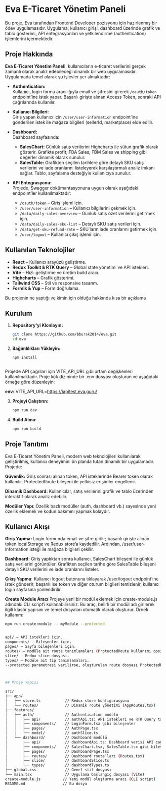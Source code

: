 
# Eva E-Ticaret Yönetim Paneli

Bu proje, Eva tarafından Frontend Developer pozisyonu için hazırlanmış bir ödev uygulamasıdır. Uygulama; kullanıcı girişi, dashboard üzerinde grafik ve tablo gösterimi, API entegrasyonları ve yetkilendirme (authentication) işlemlerini içermektedir.

## Proje Hakkında

**Eva E-Ticaret Yönetim Paneli**, kullanıcıların e-ticaret verilerini gerçek zamanlı olarak analiz edebileceği dinamik bir web uygulamasıdır. Uygulamada temel olarak şu işlevler yer almaktadır:

- **Authentication:**  
  Kullanıcı, login formu aracılığıyla email ve şifresini girerek `/oauth/token` endpoint’ine istek yapar. Başarılı girişte alınan Access Token, sonraki API çağrılarında kullanılır.

- **Kullanıcı Bilgileri:**  
  Giriş yapan kullanıcı için `/user/user-information` endpoint’ine gönderilen istek ile mağaza bilgileri (sellerId, marketplace) elde edilir.

- **Dashboard:**  
  Dashboard sayfasında:
  - **SalesChart:** Günlük satış verilerini Highcharts ile sütun grafik olarak gösterir. Grafikte profit, FBA Sales, FBM Sales ve shipping gibi değerler dinamik olarak sunulur.
  - **SalesTable:** Grafikten seçilen tarihlere göre detaylı SKU satış verilerini ve iade oranlarını listeleyerek karşılaştırmalı analiz imkanı sağlar. Tablo, sayfalama desteğiyle kullanıcıya sunulur.

- **API Entegrasyonu:**  
  Projede, Swagger dokümantasyonuna uygun olarak aşağıdaki endpoint’ler kullanılmaktadır:
  - `/oauth/token` – Giriş işlemi için.
  - `/user/user-information` – Kullanıcı bilgilerini çekmek için.
  - `/data/daily-sales-overview` – Günlük satış özet verilerini getirmek için.
  - `/data/daily-sales-sku-list` – Detaylı SKU satış verileri için.
  - `/data/get-sku-refund-rate` – SKU’ların iade oranlarını getirmek için.
  - `/user/logout` – Kullanıcı çıkış işlemi için.

## Kullanılan Teknolojiler

- **React** – Kullanıcı arayüzü geliştirme.
- **Redux Toolkit & RTK Query** – Global state yönetimi ve API istekleri.
- **Vite** – Hızlı geliştirme ve üretim build aracı.
- **Highcharts** – Grafik gösterimi.
- **Tailwind CSS** – Stil ve responsive tasarım.
- **Formik & Yup** – Form doğrulama.


Bu projenin ne yaptığı ve kimin için olduğu hakkında kısa bir açıklama

## Kurulum

1. **Repository'yi Klonlayın:**
   ```bash
   git clone https://github.com/bburak2014/eva.git
   cd eva

2. **Bağımlılıkları Yükleyin:**
   ```bash
   npm install



Projede API çağrıları için VITE_API_URL gibi ortam değişkenleri kullanılmaktadır. Proje kök dizininde bir .env dosyası oluşturun ve aşağıdaki örneğe göre düzenleyin:

**env:**
VITE_API_URL=https://iapitest.eva.guru/

3. **Projeyi Çalıştırın:**
   ```bash
   npm run dev

3. **Build Alma:**
   ```bash
   npm run build


## Proje Tanıtımı

Eva E-Ticaret Yönetim Paneli, modern web teknolojileri kullanılarak geliştirilmiş, kullanıcı deneyimini ön planda tutan dinamik bir uygulamadır. Projede:

**Güvenlik:**
Giriş sonrası alınan token, API isteklerinde Bearer token olarak kullanılır. ProtectedRoute bileşeni ile yetkisiz erişimler engellenir.

**Dinamik Dashboard:**
Kullanıcılar, satış verilerini grafik ve tablo üzerinden interaktif olarak analiz edebilir.

**Modüler Yapı:**
Özellik bazlı modüller (auth, dashboard vb.) sayesinde yeni özellik eklemek ve kodun bakımını yapmak kolaydır.

## Kullanıcı Akışı
**Giriş Yapma:**
Login formunda email ve şifre girilir; başarılı girişte alınan token localStorage ve Redux store’a kaydedilir. Ardından, /user/user-information isteği ile mağaza bilgileri çekilir.

**Dashboard:**
Giriş yaptıktan sonra kullanıcı, SalesChart bileşeni ile günlük satış verilerini görüntüler. Grafikten seçilen tarihe göre SalesTable bileşeni detaylı SKU verilerini ve iade oranlarını listeler.

**Çıkış Yapma:**
Kullanıcı logout butonuna tıklayarak /user/logout endpoint’ine istek gönderir; başarılı ise token ve diğer oturum bilgileri temizlenir, kullanıcı login sayfasına yönlendirilir.

**Create Module Aracı**
Projeye yeni bir modül eklemek için create-module.js adındaki CLI script’i kullanabilirsiniz. Bu araç, belirli bir modül adı girilerek ilgili klasör yapısını ve temel dosyaları otomatik olarak oluşturur. Örnek kullanım:

```bash
npm run create:module -- myModule --protected


api/ – API istekleri için.
components/ – Bileşenler için.
pages/ – Sayfa bileşenleri için.
routes/ – Modüle ait route tanımlamaları (ProtectedRoute kullanımı opsiyoneldir).
slice/ – Redux slice dosyası.
types/ – Modüle ait tip tanımlamaları.
--protected parametresi verilirse, oluşturulan route dosyası ProtectedRoute bileşeni ile sarılarak, sadece yetkilendirilmiş kullanıcıların erişimine uygun şekilde yapılandırılır.



## Proje Yapısı

src/
├── app/
│   ├── store.ts           // Redux store konfigürasyonu
│   └── routes/            // Dinamik route yönetimi (AppRoutes.tsx)
├── features/
│   ├── auth/              // Authentication modülü
│   │   ├── api/           // authApi.ts: API istekleri ve RTK Query tanımlamaları
│   │   ├── components/    // LoginForm.tsx gibi bileşenler
│   │   ├── pages/         // AuthPage.tsx
│   │   └── model/         // authSlice.ts
│   └── dashboard/         // Dashboard modülü
│       ├── api/           // dashboardApi.ts: Dashboard verisi API çağrıları
│       ├── components/    // SalesChart.tsx, SalesTable.tsx gibi bileşenler
│       ├── pages/         // DashboardPage.tsx
│       ├── routes/        // Dashboard route’ları (Routes.tsx)
│       ├── slice/         // dashboardSlice.ts
│       └── types/         // dashboardTypes.ts
├── global.css             // Genel stil dosyası
└── main.tsx               // Uygulama başlangıç dosyası (Vite)
create-module.js          // Yeni modül oluşturma aracı (CLI script)
README.md                 // Bu dosya
